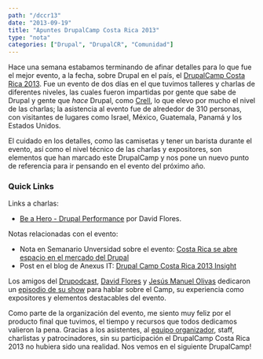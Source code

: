 ```yaml
---
path: "/dccr13"
date: "2013-09-19"
title: "Apuntes DrupalCamp Costa Rica 2013"
type: "nota"
categories: ["Drupal", "DrupalCR", "Comunidad"]
---
```


Hace una semana estabamos terminando de afinar detalles para lo que fue el mejor evento, a la fecha, sobre Drupal en el país, el [DrupalCamp Costa Rica 2013](http://camp2013.drupalcr.org/). Fue un evento de dos días en el que tuvimos talleres y charlas de diferentes niveles, las cuales fueron impartidas por gente que sabe de Drupal y gente que _hace_ Drupal, como [Crell](https://drupal.org/user/26398), lo que elevo por mucho el nivel de las charlas; la asistencia al evento fue de alrededor de 310 personas, con visitantes de lugares como Israel, México, Guatemala, Panamá y los Estados Unidos.

El cuidado en los detalles, como las camisetas y tener un barista durante el evento, así como el nivel técnico de las charlas y expositores, son elementos que han marcado este DrupalCamp y nos pone un nuevo punto de referencia para ir pensando en el evento del próximo año.

### Quick Links

Links a charlas:

- [Be a Hero - Drupal Performance](http://slid.es/dmouse/performance) por David Flores.

Notas relacionadas con el evento:

- Nota en Semanario Unversidad sobre el evento: [Costa Rica se abre espacio en el mercado del Drupal](http://www.semanariouniversidad.ucr.cr/noticias/4192-Hoy%20en%20la%20U/11470-costa-rica-se-abre-espacio-en-el-mercado-del-drupal.html)
- Post en el blog de Anexus IT: [Drupal Camp Costa Rica 2013 Insight](http://www.anexusit.com/drupalcamp-costa-rica-2013-insight)

Los amigos del [Drupodcast](http://www.drupodcast.com/), [David Flores](https://twitter.com/dmouse) y [Jesús Manuel Olivas](http://jmolivas.com/) dedicaron un [episodio de su show](https://youtu.be/G7gJfmjaWjo) para hablar sobre el Camp, su experiencia como expositores y elementos destacables del evento.

Como parte de la organización del evento, me siento muy feliz por el producto final que tuvimos, el tiempo y recursos que todos dedicamos valieron la pena. Gracias a los asistentes, al [equipo organizador](http://camp2013.drupalcr.org/es/creditos), staff, charlistas y patrocinadores, sin su participación el DrupalCamp Costa Rica 2013 no hubiera sido una realidad. Nos vemos en el siguiente DrupalCamp!
